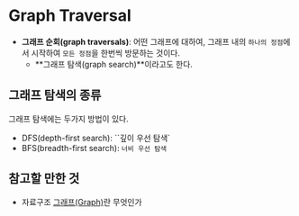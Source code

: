 # Graph Traversal

- **그래프 순회(graph traversals)**: 어떤 그래프에 대하여, 그래프 내의 `하나의 정점`에서 시작하여 `모든 정점`을 한번씩 방문하는 것이다.
  - **그래프 탐색(graph search)**이라고도 한다.



## 그래프 탐색의 종류

그래프 탐색에는 두가지 방법이 있다.

- DFS(depth-first search): ``깊이 우선 탐색`
- BFS(breadth-first search): `너비 우선 탐색`



## 참고할 만한 것

- 자료구조 [그래프(Graph)](https://github.com/leegwae/data-structures/blob/main/Graph.md)란 무엇인가

